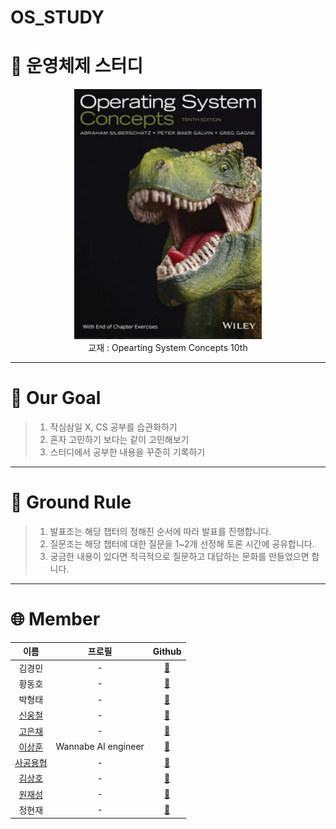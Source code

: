 # OS_STUDY

#  🦕 운영체제 스터디 
<p align="center">
    <img src="./static/images/img.PNG" height="400px" width="300px">
    <br>교재 : Opearting System Concepts 10th</br>    
</p>

--------------------------------------------
# 🌈 Our Goal

>1. 작심삼일 X, CS 공부를 습관화하기 
>2. 혼자 고민하기 보다는 같이 고민해보기
>3. 스터디에서 공부한 내용을 꾸준히 기록하기

-------------------------
# 🙏 Ground Rule

>1. 발표조는 해당 챕터의 정해진 순서에 따라 발표를 진행합니다.
>2. 질문조는 해당 챕터에 대한 질문을 1~2개 선정해 토론 시간에 공유합니다.
>3. 궁금한 내용이 있다면 적극적으로 질문하고 대답하는 문화를 만들었으면 합니다.
---------------------------------

# 🌐 Member

| 이름 | 프로필| Github |
|:----:| :-----------:|:-----:|
| 김경민 | - | [🔗](https://github.com/ithingv)
| 황동호 | - | [🔗]()
| 박형태 | - | [🔗](https://github.com/dohwaseo)
| [신웅철](https://github.com/woongcheol) | - | [🔗](https://github.com/woongcheol)
| [고은채](https://github.com/kec0130) | - | [🔗](https://github.com/kec0130)
| [이상훈](https://github.com/YJ-CS-STUDY/OS_STUDY/tree/main/sanghoon) | Wannabe AI engineer | [🔗](https://github.com/ithingv)
| [사공용협](https://github.com/gjustin40) | - | [🔗](https://github.com/gjustin40)
| [김상호](https://github.com/sangho5o5) | - | [🔗](https://github.com/sangho5o5)
| [원재성](https://github.com/Woodywarhol9) | - | [🔗](https://github.com/Woodywarhol9)
| 정현재 | - | [🔗](https://github.com/ithingv)